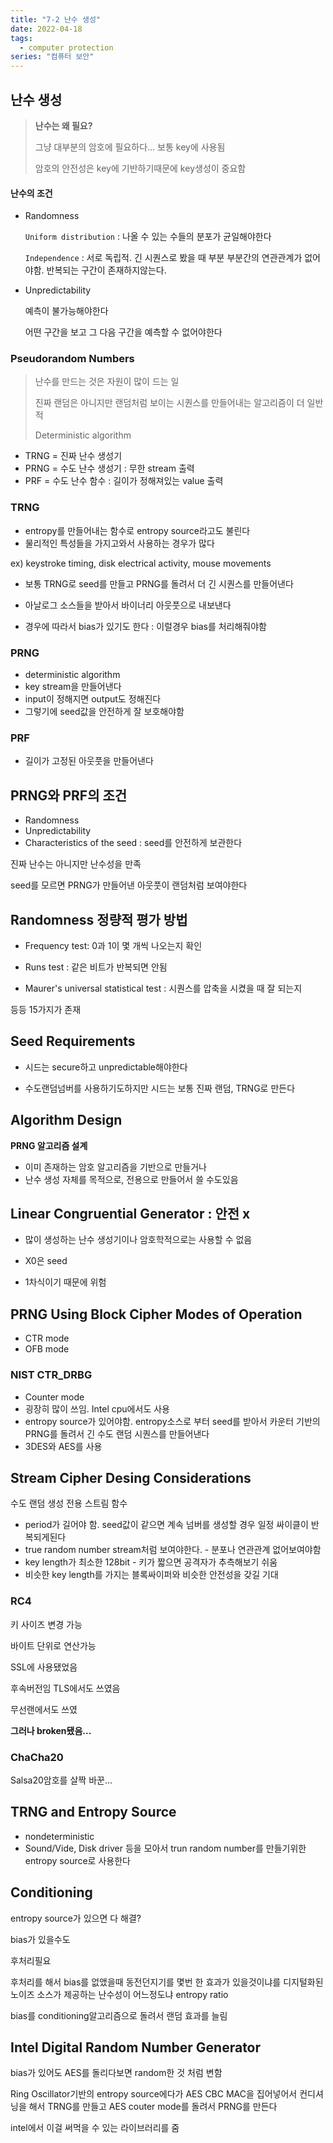 ```yaml
---
title: "7-2 난수 생성"
date: 2022-04-18
tags:
  - computer protection
series: "컴퓨터 보안"
---
```


## 난수 생성

> **난수는 왜 필요?**
>
> 그냥 대부분의 암호에 필요하다... 보통 key에 사용됨
>
> 암호의 안전성은 key에 기반하기때문에 key생성이 중요함

#### 난수의 조건

- Randomness

  `Uniform distribution` : 나올 수 있는 수들의 분포가 균일해야한다

  `Independence` : 서로 독립적. 긴 시퀀스로 봤을 때 부분 부분간의 연관관계가 없어야함. 반복되는 구간이 존재하지않는다.

- Unpredictability

  예측이 불가능해야한다

  어떤 구간을 보고 그 다음 구간을 예측할 수 없어야한다

### Pseudorandom Numbers

> 난수를 만드는 것은 자원이 많이 드는 일
>
> 진짜 랜덤은 아니지만 랜덤처럼 보이는 시퀀스를 만들어내는 알고리즘이 더 일반적
>
> Deterministic algorithm

- TRNG = 진짜 난수 생성기
- PRNG = 수도 난수 생성기 : 무한 stream 출력
- PRF = 수도 난수 함수 : 길이가 정해져있는 value 출력

### TRNG

- entropy를 만들어내는 함수로 entropy source라고도 불린다
- 물리적인 특성들을 가지고와서 사용하는 경우가 많다

 ex) keystroke timing, disk electrical activity, mouse movements

- 보통 TRNG로 seed를 만들고 PRNG를 돌려서 더 긴 시퀀스를 만들어낸다

- 아날로그 소스들을 받아서 바이너리 아웃풋으로 내보낸다

- 경우에 따라서 bias가 있기도 한다 : 이럴경우 bias를 처리해줘야함

### PRNG

- deterministic algorithm
- key stream을 만들어낸다
- input이 정해지면 output도 정해진다
- 그렇기에 seed값을 안전하게 잘 보호해야함

### PRF

- 길이가 고정된 아웃풋을 만들어낸다

## PRNG와 PRF의 조건

- Randomness
- Unpredictability
- Characteristics of the seed : seed를 안전하게 보관한다

진짜 난수는 아니지만 난수성을 만족

seed를 모르면 PRNG가 만들어낸 아웃풋이 랜덤처럼 보여야한다

## Randomness 정량적 평가 방법

- Frequency test: 0과 1이 몇 개씩 나오는지 확인

- Runs test : 같은 비트가 반복되면 안됨

- Maurer's universal statistical test : 시퀀스를 압축을 시켰을 때 잘 되는지

등등 15가지가 존재

## Seed Requirements

- 시드는 secure하고 unpredictable해야한다

- 수도랜덤넘버를 사용하기도하지만 시드는 보통 진짜 랜덤, TRNG로 만든다

## Algorithm Design

**PRNG 알고리즘 설계**

- 이미 존재하는 암호 알고리즘을 기반으로 만들거나
- 난수 생성 자체를 목적으로, 전용으로 만들어서 쓸 수도있음

## Linear Congruential Generator : 안전 x

- 많이 생성하는 난수 생성기이나 암호학적으로는 사용할 수 없음

- X0은 seed

- 1차식이기 때문에 위험

## PRNG Using Block Cipher Modes of Operation

- CTR mode
- OFB mode

### NIST CTR_DRBG

- Counter mode
- 굉장히 많이 쓰임. Intel cpu에서도 사용
- entropy source가 있어야함. entropy소스로 부터 seed를 받아서 카운터 기반의 PRNG를 돌려서 긴 수도 랜덤 시퀀스를 만들어낸다
- 3DES와 AES를 사용

## Stream Cipher Desing Considerations

수도 랜덤 생성 전용 스트림 함수

- period가 길어야 함. seed값이 같으면 계속 넘버를 생성할 경우 일정 싸이클이 반복되게된다
- true random number stream처럼 보여야한다. - 분포나 연관관계 없어보여야함
- key length가 최소한 128bit - 키가 짧으면 공격자가 추측해보기 쉬움
- 비슷한 key length를 가지는 블록싸이퍼와 비슷한 안전성을 갖길 기대

### RC4

키 사이즈 변경 가능

바이트 단위로 연산가능

SSL에 사용됐었음

후속버전임 TLS에서도 쓰였음

무선랜에서도 쓰였

**그러나 broken됐음...**

### ChaCha20

Salsa20암호를 살짝 바꾼...

## TRNG and Entropy Source

- nondeterministic
- Sound/Vide, Disk driver 등을 모아서 trun random number를 만들기위한entropy source로 사용한다

## Conditioning

entropy source가 있으면 다 해결?

bias가 있을수도

후처리필요

후처리를 해서 bias를 없앴을때 동전던지기를 몇번 한 효과가 있을것이냐를 디지털화된 노이즈 소스가 제공하는 난수성이 어느정도냐 entropy ratio

bias를 conditioning알고리즘으로 돌려서 랜덤 효과를 늘림

## Intel Digital Random Number Generator

bias가 있어도 AES를 돌리다보면 random한 것 처럼 변함

Ring Oscillator기반의 entropy source에다가 AES CBC MAC을 집어넣어서 컨디셔닝을 해서 TRNG를 만들고 AES couter mode를 돌려서 PRNG를 만든다

intel에서 이걸 써먹을 수 있는 라이브러리를 줌


